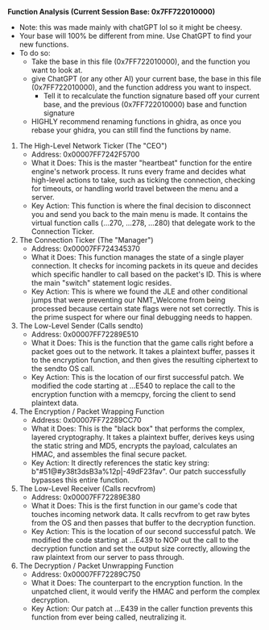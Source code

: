 **Function Analysis (Current Session Base: 0x7FF722010000)**
- Note: this was made mainly with chatGPT lol so it might be cheesy.
- Your base will 100% be different from mine. Use ChatGPT to find your new functions. 
- To do so:
    - Take the base in this file (0x7FF722010000), and the function you want to look at. 
    - give ChatGPT (or any other AI) your current base, the base in this file (0x7FF722010000), and the function address you want to inspect.
        - Tell it to recalculate the function signature based off your current base, and the previous (0x7FF722010000) base and function signature
    - HIGHLY recommend renaming functions in ghidra, as once you rebase your ghidra, you can still find the functions by name.


1. The High-Level Network Ticker (The "CEO")
    - Address: 0x00007FF7242F5700
    - What it Does: This is the master "heartbeat" function for the entire engine's network process. It runs every frame and decides what high-level actions to take, such as ticking the connection, checking for timeouts, or handling world travel between the menu and a server.
    - Key Action: This function is where the final decision to disconnect you and send you back to the main menu is made. It contains the virtual function calls (...270, ...278, ...280) that delegate work to the Connection Ticker.
2. The Connection Ticker (The "Manager")
    - Address: 0x00007FF724345370
    - What it Does: This function manages the state of a single player connection. It checks for incoming packets in its queue and decides which specific handler to call based on the packet's ID. This is where the main "switch" statement logic resides.
    - Key Action: This is where we found the JLE and other conditional jumps that were preventing our NMT_Welcome from being processed because certain state flags were not set correctly. This is the prime suspect for where our final debugging needs to happen.
3. The Low-Level Sender (Calls sendto)
    - Address: 0x00007FF72289E510
    - What it Does: This is the function that the game calls right before a packet goes out to the network. It takes a plaintext buffer, passes it to the encryption function, and then gives the resulting ciphertext to the sendto OS call.
    - Key Action: This is the location of our first successful patch. We modified the code starting at ...E540 to replace the call to the encryption function with a memcpy, forcing the client to send plaintext data.
4. The Encryption / Packet Wrapping Function
    - Address: 0x00007FF72289CC70
    - What it Does: This is the "black box" that performs the complex, layered cryptography. It takes a plaintext buffer, derives keys using the static string and MD5, encrypts the payload, calculates an HMAC, and assembles the final secure packet.
    - Key Action: It directly references the static key string: b"#51@#$y38$t3dsB3a%12p|-49dF23fav". Our patch successfully bypasses this entire function.
5. The Low-Level Receiver (Calls recvfrom)
    - Address: 0x00007FF72289E380
    - What it Does: This is the first function in our game's code that touches incoming network data. It calls recvfrom to get raw bytes from the OS and then passes that buffer to the decryption function.
    - Key Action: This is the location of our second successful patch. We modified the code starting at ...E439 to NOP out the call to the decryption function and set the output size correctly, allowing the raw plaintext from our server to pass through.
6. The Decryption / Packet Unwrapping Function
    - Address: 0x00007FF72289C750
    - What it Does: The counterpart to the encryption function. In the unpatched client, it would verify the HMAC and perform the complex decryption.
    - Key Action: Our patch at ...E439 in the caller function prevents this function from ever being called, neutralizing it.
